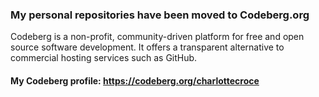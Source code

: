 ### My personal repositories have been moved to Codeberg.org

Codeberg is a non-profit, community-driven platform for free and open source software development. It offers a transparent alternative to commercial hosting services such as GitHub.

#### My Codeberg profile: https://codeberg.org/charlottecroce
